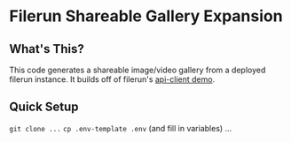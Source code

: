 ﻿# Filerun Shareable Gallery Expansion

## What's This?

This code generates a shareable image/video gallery from a deployed filerun instance. It builds off of filerun's [api-client demo](https://github.com/filerun/api-client).

## Quick Setup

`git clone ...`
`cp .env-template .env` (and fill in variables)
...
